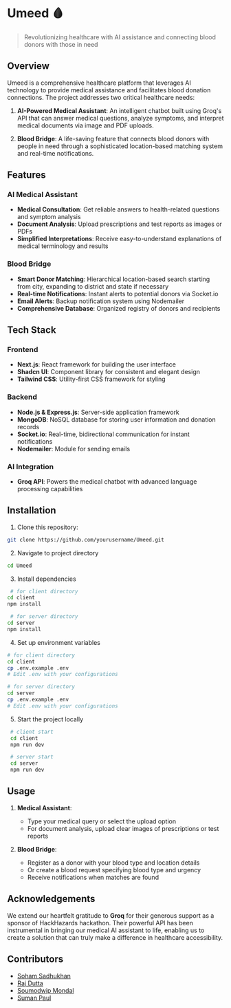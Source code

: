 # Umeed 🩸

> Revolutionizing healthcare with AI assistance and connecting blood donors with those in need

## Overview

Umeed is a comprehensive healthcare platform that leverages AI technology to provide medical assistance and facilitates blood donation connections. The project addresses two critical healthcare needs:

1. **AI-Powered Medical Assistant**: An intelligent chatbot built using Groq's API that can answer medical questions, analyze symptoms, and interpret medical documents via image and PDF uploads.

2. **Blood Bridge**: A life-saving feature that connects blood donors with people in need through a sophisticated location-based matching system and real-time notifications.

## Features

### AI Medical Assistant
- **Medical Consultation**: Get reliable answers to health-related questions and symptom analysis
- **Document Analysis**: Upload prescriptions and test reports as images or PDFs
- **Simplified Interpretations**: Receive easy-to-understand explanations of medical terminology and results

### Blood Bridge
- **Smart Donor Matching**: Hierarchical location-based search starting from city, expanding to district and state if necessary
- **Real-time Notifications**: Instant alerts to potential donors via Socket.io
- **Email Alerts**: Backup notification system using Nodemailer
- **Comprehensive Database**: Organized registry of donors and recipients

## Tech Stack

### Frontend
- **Next.js**: React framework for building the user interface
- **Shadcn UI**: Component library for consistent and elegant design
- **Tailwind CSS**: Utility-first CSS framework for styling

### Backend
- **Node.js & Express.js**: Server-side application framework
- **MongoDB**: NoSQL database for storing user information and donation records
- **Socket.io**: Real-time, bidirectional communication for instant notifications
- **Nodemailer**: Module for sending emails

### AI Integration
- **Groq API**: Powers the medical chatbot with advanced language processing capabilities

## Installation

1. Clone this repository: 

```bash
git clone https://github.com/yourusername/Umeed.git
```

2. Navigate to project directory
```bash
cd Umeed
```

3. Install dependencies
```bash
 # for client directory
cd client 
npm install

 # for server directory
cd server
npm install
```

4. Set up environment variables
```bash
# for client directory
cd client 
cp .env.example .env
# Edit .env with your configurations

# for server directory
cd server 
cp .env.example .env
# Edit .env with your configurations
```
5. Start the project locally
```bash
 # client start
 cd client 
 npm run dev

 # server start
 cd server 
 npm run dev
```

## Usage

1. **Medical Assistant**:
   - Type your medical query or select the upload option
   - For document analysis, upload clear images of prescriptions or test reports

2. **Blood Bridge**:
   - Register as a donor with your blood type and location details
   - Or create a blood request specifying blood type and urgency
   - Receive notifications when matches are found

## Acknowledgements

We extend our heartfelt gratitude to **Groq** for their generous support as a sponsor of HackHazards hackathon. Their powerful API has been instrumental in bringing our medical AI assistant to life, enabling us to create a solution that can truly make a difference in healthcare accessibility.

## Contributors

- [Soham Sadhukhan](https://github.com/soham247)
- [Raj Dutta](https://github.com/Dutta2005)
- [Soumodwip Mondal](https://github.com/Soumodwip-Mondal)
- [Suman Paul](https://github.com/SUMAn9682)
